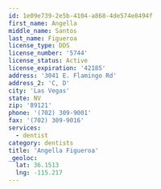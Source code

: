 ```yaml
---
id: 1e09e739-2e5b-4104-a868-4de574e8494f
first_name: Angella
middle_name: Santos
last_name: Figueroa
license_type: DDS
license_number: '5744'
license_status: Active
license_expiration: '42185'
address: '3041 E. Flamingo Rd'
address_2: 'C, D'
city: 'Las Vegas'
state: NV
zip: '89121'
phone: '(702) 309-9001'
fax: '(702) 309-9016'
services:
  - dentist
category: dentists
title: 'Angella Figueroa'
_geoloc:
  lat: 36.1513
  lng: -115.217
---
```

